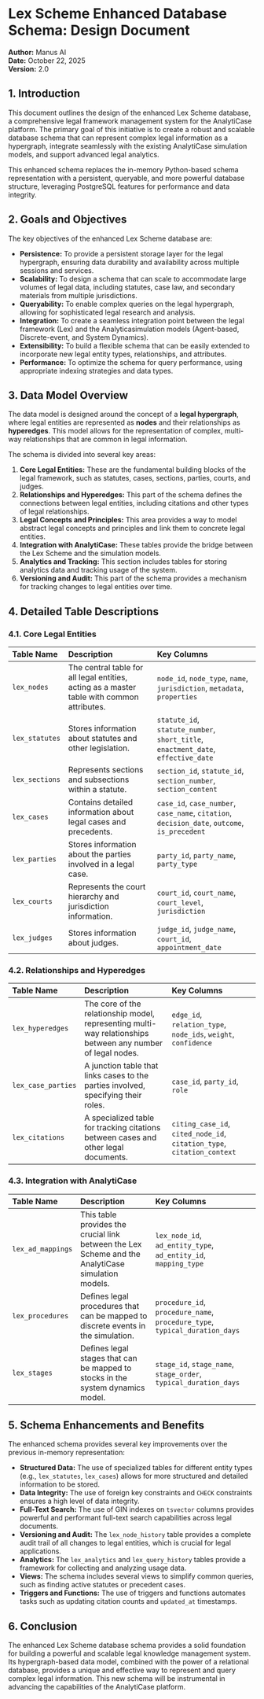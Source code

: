 # Lex Scheme Enhanced Database Schema: Design Document

**Author:** Manus AI  
**Date:** October 22, 2025  
**Version:** 2.0

## 1. Introduction

This document outlines the design of the enhanced Lex Scheme database, a comprehensive legal framework management system for the AnalytiCase platform. The primary goal of this initiative is to create a robust and scalable database schema that can represent complex legal information as a hypergraph, integrate seamlessly with the existing AnalytiCase simulation models, and support advanced legal analytics.

This enhanced schema replaces the in-memory Python-based schema representation with a persistent, queryable, and more powerful database structure, leveraging PostgreSQL features for performance and data integrity.

## 2. Goals and Objectives

The key objectives of the enhanced Lex Scheme database are:

- **Persistence:** To provide a persistent storage layer for the legal hypergraph, ensuring data durability and availability across multiple sessions and services.
- **Scalability:** To design a schema that can scale to accommodate large volumes of legal data, including statutes, case law, and secondary materials from multiple jurisdictions.
- **Queryability:** To enable complex queries on the legal hypergraph, allowing for sophisticated legal research and analysis.
- **Integration:** To create a seamless integration point between the legal framework (Lex) and the Analyticasimulation models (Agent-based, Discrete-event, and System Dynamics).
- **Extensibility:** To build a flexible schema that can be easily extended to incorporate new legal entity types, relationships, and attributes.
- **Performance:** To optimize the schema for query performance, using appropriate indexing strategies and data types.

## 3. Data Model Overview

The data model is designed around the concept of a **legal hypergraph**, where legal entities are represented as **nodes** and their relationships as **hyperedges**. This model allows for the representation of complex, multi-way relationships that are common in legal information.

The schema is divided into several key areas:

1.  **Core Legal Entities:** These are the fundamental building blocks of the legal framework, such as statutes, cases, sections, parties, courts, and judges.
2.  **Relationships and Hyperedges:** This part of the schema defines the connections between legal entities, including citations and other types of legal relationships.
3.  **Legal Concepts and Principles:** This area provides a way to model abstract legal concepts and principles and link them to concrete legal entities.
4.  **Integration with AnalytiCase:** These tables provide the bridge between the Lex Scheme and the simulation models.
5.  **Analytics and Tracking:** This section includes tables for storing analytics data and tracking usage of the system.
6.  **Versioning and Audit:** This part of the schema provides a mechanism for tracking changes to legal entities over time.

## 4. Detailed Table Descriptions

### 4.1. Core Legal Entities

| Table Name | Description | Key Columns |
| :--- | :--- | :--- |
| `lex_nodes` | The central table for all legal entities, acting as a master table with common attributes. | `node_id`, `node_type`, `name`, `jurisdiction`, `metadata`, `properties` |
| `lex_statutes` | Stores information about statutes and other legislation. | `statute_id`, `statute_number`, `short_title`, `enactment_date`, `effective_date` |
| `lex_sections` | Represents sections and subsections within a statute. | `section_id`, `statute_id`, `section_number`, `section_content` |
| `lex_cases` | Contains detailed information about legal cases and precedents. | `case_id`, `case_number`, `case_name`, `citation`, `decision_date`, `outcome`, `is_precedent` |
| `lex_parties` | Stores information about the parties involved in a legal case. | `party_id`, `party_name`, `party_type` |
| `lex_courts` | Represents the court hierarchy and jurisdiction information. | `court_id`, `court_name`, `court_level`, `jurisdiction` |
| `lex_judges` | Stores information about judges. | `judge_id`, `judge_name`, `court_id`, `appointment_date` |

### 4.2. Relationships and Hyperedges

| Table Name | Description | Key Columns |
| :--- | :--- | :--- |
| `lex_hyperedges` | The core of the relationship model, representing multi-way relationships between any number of legal nodes. | `edge_id`, `relation_type`, `node_ids`, `weight`, `confidence` |
| `lex_case_parties` | A junction table that links cases to the parties involved, specifying their roles. | `case_id`, `party_id`, `role` |
| `lex_citations` | A specialized table for tracking citations between cases and other legal documents. | `citing_case_id`, `cited_node_id`, `citation_type`, `citation_context` |

### 4.3. Integration with AnalytiCase

| Table Name | Description | Key Columns |
| :--- | :--- | :--- |
| `lex_ad_mappings` | This table provides the crucial link between the Lex Scheme and the AnalytiCase simulation models. | `lex_node_id`, `ad_entity_type`, `ad_entity_id`, `mapping_type` |
| `lex_procedures` | Defines legal procedures that can be mapped to discrete events in the simulation. | `procedure_id`, `procedure_name`, `procedure_type`, `typical_duration_days` |
| `lex_stages` | Defines legal stages that can be mapped to stocks in the system dynamics model. | `stage_id`, `stage_name`, `stage_order`, `typical_duration_days` |

## 5. Schema Enhancements and Benefits

The enhanced schema provides several key improvements over the previous in-memory representation:

-   **Structured Data:** The use of specialized tables for different entity types (e.g., `lex_statutes`, `lex_cases`) allows for more structured and detailed information to be stored.
-   **Data Integrity:** The use of foreign key constraints and `CHECK` constraints ensures a high level of data integrity.
-   **Full-Text Search:** The use of GIN indexes on `tsvector` columns provides powerful and performant full-text search capabilities across legal documents.
-   **Versioning and Audit:** The `lex_node_history` table provides a complete audit trail of all changes to legal entities, which is crucial for legal applications.
-   **Analytics:** The `lex_analytics` and `lex_query_history` tables provide a framework for collecting and analyzing usage data.
-   **Views:** The schema includes several views to simplify common queries, such as finding active statutes or precedent cases.
-   **Triggers and Functions:** The use of triggers and functions automates tasks such as updating citation counts and `updated_at` timestamps.

## 6. Conclusion

The enhanced Lex Scheme database schema provides a solid foundation for building a powerful and scalable legal knowledge management system. Its hypergraph-based data model, combined with the power of a relational database, provides a unique and effective way to represent and query complex legal information. This new schema will be instrumental in advancing the capabilities of the AnalytiCase platform.


